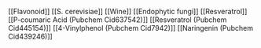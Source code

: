 [[Flavonoid]]
[[S. cerevisiae]]
[[Wine]]
[[Endophytic fungi]]
[[Resveratrol]]
[[P-coumaric Acid (Pubchem Cid637542)]]
[[Resveratrol (Pubchem Cid445154)]]
[[4-Vinylphenol (Pubchem Cid7942)]]
[[Naringenin (Pubchem Cid439246)]]
